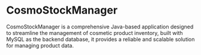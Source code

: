 # CosmoStockManager
CosmoStockManager is a comprehensive Java-based application designed to streamline the management of cosmetic product inventory, built with MySQL as the backend database, it provides a reliable and scalable solution for managing product data.

